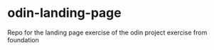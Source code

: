 # odin-landing-page
Repo for the landing page exercise of the odin project exercise from foundation 
